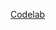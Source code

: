 [Codelab](https://codelabs.developers.google.com/codelabs/first-flutter-app-pt1/index.html?index=..%2F..%2Findex#0)
